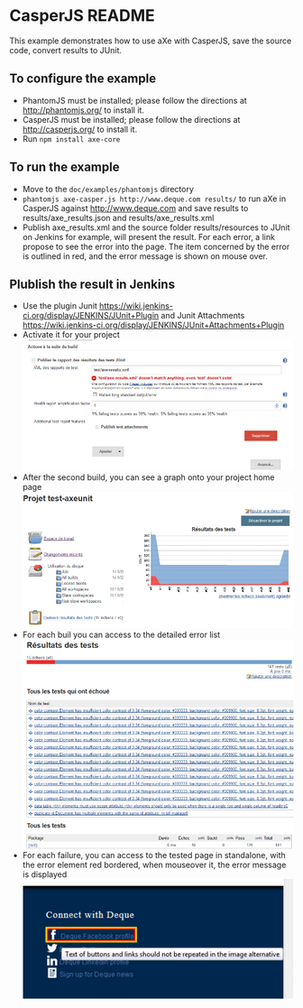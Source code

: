 # CasperJS README #

This example demonstrates how to use aXe with CasperJS, save the source code, convert results to JUnit.

## To configure the example ##

* PhantomJS must be installed; please follow the directions at http://phantomjs.org/
  to install it.
* CasperJS must be installed; please follow the directions at http://casperjs.org/
  to install it.
* Run `npm install axe-core`

## To run the example ##

* Move to the `doc/examples/phantomjs` directory
* `phantomjs axe-casper.js http://www.deque.com results/` to run aXe in CasperJS
  against http://www.deque.com and save results to results/axe_results.json and results/axe_results.xml
* Publish axe_results.xml and the source folder results/resources to JUnit on Jenkins for example, will present the result. For each error, a link propose to see the error into the page. The item concerned by the error is outlined in red, and the error message is shown on mouse over.

## Plublish the result in Jenkins ##
* Use the plugin Junit https://wiki.jenkins-ci.org/display/JENKINS/JUnit+Plugin and Junit Attachments https://wiki.jenkins-ci.org/display/JENKINS/JUnit+Attachments+Plugin
* Activate it for your project
![Jenkins JUnit plugin configuration](config_jenkins.png)
* After the second build, you can see a graph onto your project home page
![trend of errors](vue_jenkins.png)
* For each buil you can access to the detailed error list
![Detailed error list](tests_failed.png)
* For each failure, you can access to the tested page in standalone, with the error element red bordered, when mouseover it, the error message is displayed
![Jenkins JUnit plugin configuration](error_intopage.png)

